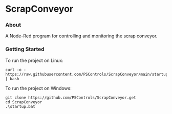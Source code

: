 ScrapConveyor
=============

### About

A Node-Red program for controlling and monitoring the scrap conveyor.

### Getting Started

To run the project on Linux: 
```
curl -o - https://raw.githubusercontent.com/PSControls/ScrapConveyor/main/startup.sh | bash
```

To run the project on Windows:
```
git clone https://github.com/PSControls/ScrapConveyor.get
cd ScrapConveyor
.\startup.bat
```
